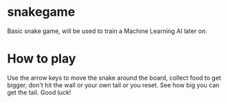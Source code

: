 # snakegame
Basic snake game, will be used to train a Machine Learning AI later on.

# How to play

Use the arrow keys to move the snake around the board, collect food to get bigger, don't hit the wall or your own tail or you reset. See how big you can get the tail. Good luck!